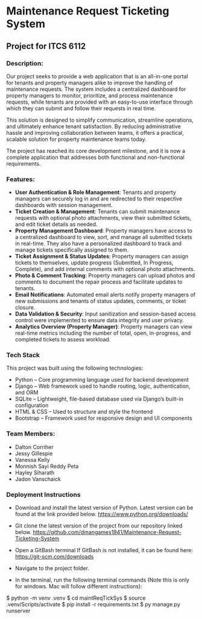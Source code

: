 # Maintenance Request Ticketing System
## Project for ITCS 6112

### Description:
Our project seeks to provide a web application that is an all-in-one portal for tenants and property managers alike to improve the handling of maintenance requests. The system includes a centralized dashboard for property managers to monitor, prioritize, and process maintenance requests, while tenants are provided with an easy-to-use interface through which they can submit and follow their requests in real time.

This solution is designed to simplify communication, streamline operations, and ultimately enhance tenant satisfaction. By reducing administrative hassle and improving collaboration between teams, it offers a practical, scalable solution for property maintenance teams today.

The project has reached its core development milestone, and it is now a complete application that addresses both functional and non-functional requirements.

### Features:
- **User Authentication & Role Management**: Tenants and property managers can securely log in and are redirected to their respective dashboards with session management.
- **Ticket Creation & Management**: Tenants can submit maintenance requests with optional photo attachments, view their submitted tickets, and edit ticket details as needed.
- **Property Management Dashboard**: Property managers have access to a centralized dashboard to view, sort, and manage all submitted tickets in real-time. They also have a personalized dashboard to track and manage tickets specifically assigned to them.
- **Ticket Assignment & Status Updates**: Property managers can assign tickets to themselves, update progress (Submitted, In Progress, Complete), and add internal comments with optional photo attachments.
- **Photo & Comment Tracking**: Property managers can upload photos and comments to document the repair process and facilitate updates to tenants.
- **Email Notifications**: Automated email alerts notify property managers of new submissions and tenants of status updates, comments, or ticket closure.
- **Data Validation & Security**: Input sanitization and session-based access control were implemented to ensure data integrity and user privacy.
- **Analytics Overview (Property Manager)**: Property managers can view real-time metrics including the number of total, open, in-progress, and completed tickets to assess workload.

### Tech Stack
This project was built using the following technologies:
- Python – Core programming language used for backend development
- Django – Web framework used to handle routing, logic, authentication, and ORM
- SQLite – Lightweight, file-based database used via Django’s built-in configuration
- HTML & CSS – Used to structure and style the frontend
- Bootstrap – Framework used for responsive design and UI components

### Team Members:
- Dalton Corriher
- Jessy Gillespie
- Vanessa Kelly
- Monnish Sayi Reddy Peta
- Hayley Siharath
- Jadon Vanschaick

### Deployment Instructions
- Download and install the latest version of Python. Latest version can be found at the link provided below.
      https://www.python.org/downloads/
  
- Git clone the latest version of the project from our repository linked below.
      https://github.com/dmangames1941/Maintenance-Request-Ticketing-System
  
- Open a GitBash terminal
      If GitBash is not installed, it can be found here: https://git-scm.com/downloads

- Navigate to the project folder.

- In the terminal, run the following terminal commands (Note this is only for windows. Mac will follow different instructions):

$ python -m venv .venv 
$ cd maintReqTickSys
$ source .venv/Scripts/activate
$ pip install -r requirements.txt
$ py manage.py runserver
